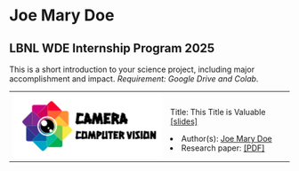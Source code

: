 # Joe Mary Doe

## LBNL WDE Internship Program <your program> 2025

This is a short introduction to your science project, including major accomplishment and impact. *Requirement: Google Drive and Colab*.

<table border="0">
 <tr>
    <td><img src="https://github.com/dani-lbnl/introvision/blob/main/cameracomputervision.png" width="300">
    </td>
    <td>
     <p>
      Title: This Title is Valuable  <a href='https://docs.google.com/presentation/d/1dP4LKxXJEqRjHSPzQyw53Dt5rSOHMtr3rGaYTXCSiiA/edit?usp=sharing'>[slides]</a>
      <li> Author(s): <a href='http://bit.ly/idealdatascience'> Joe Mary Doe </a>
      <li> Research paper: <a href='sllslsls'>[PDF]</a> 
      </td>
 </tr>
</table>
